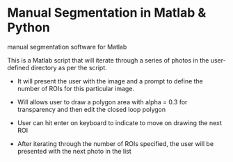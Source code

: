 # Manual Segmentation in Matlab & Python
manual segmentation software for Matlab



This is a Matlab script that will iterate through a series of photos in the user-defined directory as per the script.

* It will present the user with the image and a prompt to define the number of ROIs for this particular image. 

* Will allows user to draw a polygon area with alpha = 0.3 for transparency and then edit the closed loop polygon

* User can hit enter on keyboard to indicate to move on drawing the next ROI

* After iterating through the number of ROIs specified, the user will be presented with the next photo in the list

